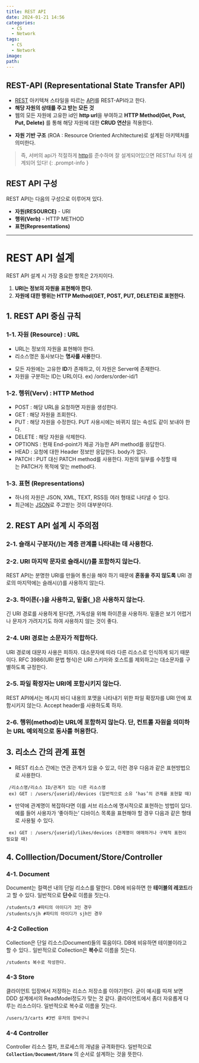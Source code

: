 ```yaml
---
title: REST API
date: 2024-01-21 14:56
categories:
  - CS
  - Network
tags:
  - CS
  - Network
image: 
path:
---
```

## REST-API (Representational State Transfer API)
+ [REST](https://sonjh919.github.io/posts/REST) 아키텍쳐 스타일을 따르는 [API](https://sonjh919.github.io/posts/API)를 REST-API라고 한다.
+ **해당 자원의 상태를 주고 받는 모든 것**
+ 웹의 모든 자원에 고유한 id인 **http url**을 부여하고 **HTTP Method(Get, Post, Put, Delete)** 를 통해 해당 자원에 대한 **CRUD 연산**을 적용한다.
- **자원 기반 구조** (ROA : Resource Oriented Architecture)로 설계된 아키텍처를 의미한다.

> 즉, 서버의 api가 적절하게 [http](https://sonjh919.github.io/posts/http)를 준수하며 잘 설계되어있으면 RESTful 하게 설계되어 있다!
{: .prompt-info }

## REST  API 구성
REST API는 다음의 구성으로 이루어져 있다.

- **자원(RESOURCE)** - URI
- **행위(Verb)** - HTTP METHOD
- **표현(Representations)**

---
# REST API 설계
REST API 설계 시 가장 중요한 항목은 2가지이다.

1. **URI는 정보의 자원을 표현해야 한다.**
2. **자원에 대한 행위는 HTTP Method(GET, POST, PUT, DELETE)로 표현한다.**

## 1. REST API 중심 규칙
### 1-1. 자원 (Resource) : URL
+ URL는 정보의 자원을 표현해야 한다. 
+ 리소스명은 동사보다는 **명사를 사용**한다.
- 모든 자원에는 고유한 **ID**가 존재하고, 이 자원은 Server에 존재한다.
- 자원을 구분하는 ID는 URL이다. ex) /orders/order-id/1

### 1-2. 행위(Verv) : HTTP Method
+ POST : 해당 URL을 요청하면 자원을 생성한다.
+ GET : 해당 자원을 조회한다.
+ PUT : 해당 자원을 수정한다. PUT 사용시에는 바뀌지 않는 속성도 같이 보내야 한다.
+ DELETE : 해당 자원을 삭제한다.
+ OPTIONS : 현재 End-point가 제공 가능한 API method를 응답한다.
+ HEAD : 요청에 대한 Header 정보만 응답한다. body가 없다.
+ PATCH : PUT 대신 PATCH method를 사용한다. 자원의 일부를 수정할 때는 PATCH가 목적에 맞는 method다.


### 1-3. 표현 (Representations)
- 하나의 자원은 JSON, XML, TEXT, RSS등 여러 형태로 나타낼 수 있다.
- 최근에는 [JSON](https://sonjh919.github.io/posts/JSON)로 주고받는 것이 대부분이다.

## 2. REST API 설계 시 주의점
### 2-1. 슬래시 구분자(/)는 계층 관계를 나타내는 데 사용한다.
### 2-2. URI 마지막 문자로 슬래시(/)를 포함하지 않는다.
REST API는 분명한 URI를 만들어 통신을 해야 하기 때문에 **혼동을 주지 않도록** URI 경로의 마지막에는 슬래시(/)를 사용하지 않는다.

### 2-3. 하이픈(-)을 사용하고, 밑줄(`_`)은 사용하지 않는다.
긴 URI 경로를 사용하게 된다면, 가독성을 위해 하이픈을 사용하자. 밑줄은 보기 어렵거나 문자가 가려지기도 하여 사용하지 않는 것이 좋다.

### 2-4. URI 경로는 소문자가 적합하다.
URI 경로에 대문자 사용은 피하자. 대소문자에 따라 다른 리소스로 인식하게 되기 때문이다. RFC 3986(URI 문법 형식)은 URI 스키마와 호스트를 제외하고는 대소문자를 구별하도록 규정한다.

### 2-5. 파일 확장자는 URI에 포함시키지 않는다.
REST API에서는 메시지 바디 내용의 포맷을 나타내기 위한 파일 확장자를 URI 안에 포함시키지 않는다. Accept header를 사용하도록 하자.

### 2-6. 행위(method)는 URL에 포함하지 않는다. 단, 컨트롤 자원을 의미하는 URL 예외적으로 동사를 허용한다.


## 3. 리소스 간의 관계 표현
+ REST 리소스 간에는 연관 관계가 있을 수 있고, 이런 경우 다음과 같은 표현방법으로 사용한다.

```
 /리소스명/리소스 ID/관계가 있는 다른 리소스명
 ex) GET : /users/{userid}/devices (일반적으로 소유 ‘has’의 관계를 표현할 때)
```

+ 만약에 관계명이 복잡하다면 이를 서브 리소스에 명시적으로 표현하는 방법이 있다. 예를 들어 사용자가 ‘좋아하는’ 디바이스 목록을 표현해야 할 경우 다음과 같은 형태로 사용될 수 있다.

```
 ex) GET : /users/{userid}/likes/devices (관계명이 애매하거나 구체적 표현이 필요할 때)
```

## 4. Colllection/Document/Store/Controller
### 4-1. Document
Document는 컬랙션 내의 단일 리소스를 말한다. DB에 비유하면 한 **테이블의 레코드**라고 할 수 있다. 일반적으로 **단수**로 이름을 짓는다.

```
/students/3 #파티의 아이디가 3인 경우
/students/sjh #파티의 아이디가 sjh인 경우
```

### 4-2 Collection
Collection은 단일 리소스(Document)들의 묶음이다. DB에 비유하면 테이블이라고 할 수 있다.. 일반적으로 Collection은 **복수**로 이름을 짓는다.

```
/students 복수로 작성한다.
```

### 4-3 Store
클라이언트 입장에서 저장하는 리소스 저장소를 이야기한다. 굳이 예시를 따져 보면 DDD 설계에서의 ReadModel정도가 맞는 것 같다. 클라이언트에서 좀더 자유롭게 다루는 리소스이다. 일반적으로 복수로 이름을 짓는다.

```
/users/3/carts #3번 유저의 장바구니
```

### 4-4 Controller
Controller 리소스 절차, 프로세스의 개념을 규격화한다. 일반적으로 **`Collection/Document/Store`** 의 순서로 설계하는 것을 뜻한다.